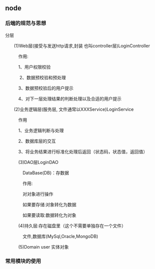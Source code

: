 ## node

### 后端的规范与思想

分层

 　　(1)Web层(接受与发送http请求,封装  也叫controller层)LoginController

 　　　作用:

 　　　1、用户权限校验
 
　　　 2、数据预校验和预处理

 　　　3、数据预校验后的用户提示

 　　　4、对下一层处理结果的判断处理以及合适的用户提示

 　　(2)业务逻辑层(服务层,  文件通常以XXXService)LoginService

　　　作用

　　　1、业务逻辑判断与处理

　　　2、数据库层的交互

　　　3、将业务结果进行标准化处理后返回（状态码，状态值，返回值）

　　　(3)DAO层LoginDAO

　　　　DataBase(DB)：存数据

　　　　作用:

　　　　对对象进行操作

　　　　如果要存储:对象转化为数据

　　　　如果要读取:数据转化为对象　

　　　(4)持久层:存在磁盘里（这个不需要单独存在一个文件）

　　　　文件,数据库(MySql,Oracle,MongoDB)

　　　(5)Domain  user  实体对象


### 常用模块的使用

#### 


